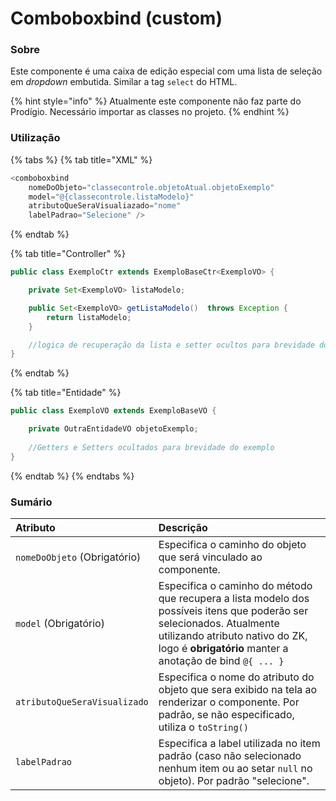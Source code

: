 # Comboboxbind \(custom\)

### Sobre

Este componente é uma caixa de edição especial com uma lista de seleção em _dropdown_ embutida. Similar a tag `select` do HTML.

{% hint style="info" %}
Atualmente este componente não faz parte do Prodígio. Necessário importar as classes no projeto.
{% endhint %}

### Utilização

{% tabs %}
{% tab title="XML" %}
```java
<comboboxbind 
    nomeDoObjeto="classecontrole.objetoAtual.objetoExemplo" 
    model="@{classecontrole.listaModelo}"
    atributoQueSeraVisualiazado="nome"
    labelPadrao="Selecione" />
```
{% endtab %}

{% tab title="Controller" %}
```java
public class ExemploCtr extends ExemploBaseCtr<ExemploVO> {

    private Set<ExemploVO> listaModelo;

    public Set<ExemploVO> getListaModelo()  throws Exception {
        return listaModelo;
    }

    //logica de recuperação da lista e setter ocultos para brevidade do exemplo
}
```
{% endtab %}

{% tab title="Entidade" %}
```java
public class ExemploVO extends ExemploBaseVO {

    private OutraEntidadeVO objetoExemplo;
    
    //Getters e Setters ocultados para brevidade do exemplo    
}
```
{% endtab %}
{% endtabs %}

### Sumário

| Atributo | Descrição |
| :--- | :--- |
| `nomeDoObjeto` \(Obrigatório\) | Especifica o caminho do objeto que será vinculado ao componente. |
| `model` \(Obrigatório\) | Especifica o caminho do método que recupera a lista modelo dos possíveis itens que poderão ser selecionados. Atualmente utilizando atributo nativo do ZK, logo é **obrigatório** manter a anotação de bind `@{ ... }` |
| `atributoQueSeraVisualizado` | Especifica o nome do atributo do objeto que sera exibido na tela ao renderizar o componente. Por padrão, se não especificado, utiliza o `toString()` |
| `labelPadrao` | Especifica a label utilizada no item padrão \(caso não selecionado nenhum item ou ao setar `null` no objeto\). Por padrão "selecione".  |

